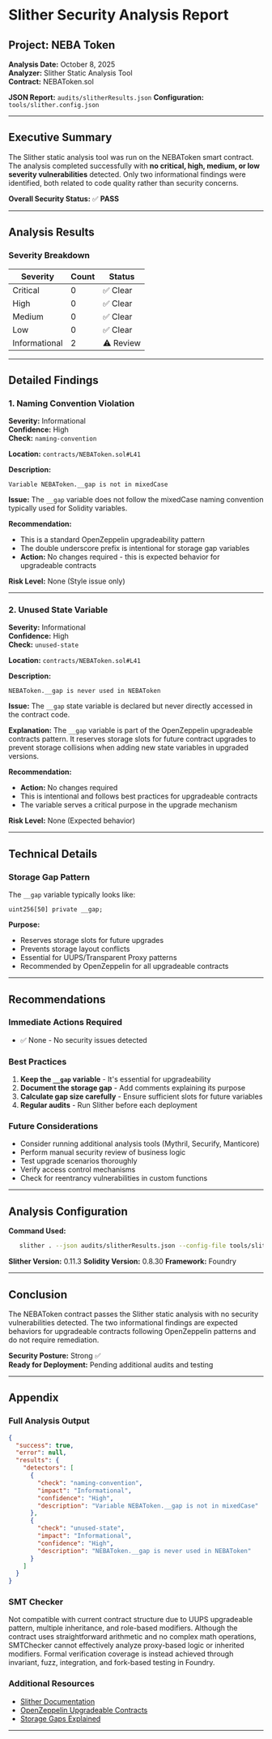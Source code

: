 # Slither Security Analysis Report

## Project: NEBA Token

**Analysis Date:** October 8, 2025  
**Analyzer:** Slither Static Analysis Tool  
**Contract:** NEBAToken.sol

**JSON Report:** `audits/slitherResults.json`
**Configuration:** `tools/slither.config.json`

---

## Executive Summary

The Slither static analysis tool was run on the NEBAToken smart contract. The analysis completed successfully with **no critical, high, medium, or low severity vulnerabilities** detected. Only two informational findings were identified, both related to code quality rather than security concerns.

**Overall Security Status:** ✅ **PASS**

---

## Analysis Results

### Severity Breakdown

| Severity      | Count | Status    |
| ------------- | ----- | --------- |
| Critical      | 0     | ✅ Clear  |
| High          | 0     | ✅ Clear  |
| Medium        | 0     | ✅ Clear  |
| Low           | 0     | ✅ Clear  |
| Informational | 2     | ⚠️ Review |

---

## Detailed Findings

### 1. Naming Convention Violation

**Severity:** Informational  
**Confidence:** High  
**Check:** `naming-convention`

**Location:** `contracts/NEBAToken.sol#L41`

**Description:**

```
Variable NEBAToken.__gap is not in mixedCase
```

**Issue:**
The `__gap` variable does not follow the mixedCase naming convention typically used for Solidity variables.

**Recommendation:**

- This is a standard OpenZeppelin upgradeability pattern
- The double underscore prefix is intentional for storage gap variables
- **Action:** No changes required - this is expected behavior for upgradeable contracts

**Risk Level:** None (Style issue only)

---

### 2. Unused State Variable

**Severity:** Informational  
**Confidence:** High  
**Check:** `unused-state`

**Location:** `contracts/NEBAToken.sol#L41`

**Description:**

```
NEBAToken.__gap is never used in NEBAToken
```

**Issue:**
The `__gap` state variable is declared but never directly accessed in the contract code.

**Explanation:**
The `__gap` variable is part of the OpenZeppelin upgradeable contracts pattern. It reserves storage slots for future contract upgrades to prevent storage collisions when adding new state variables in upgraded versions.

**Recommendation:**

- **Action:** No changes required
- This is intentional and follows best practices for upgradeable contracts
- The variable serves a critical purpose in the upgrade mechanism

**Risk Level:** None (Expected behavior)

---

## Technical Details

### Storage Gap Pattern

The `__gap` variable typically looks like:

```solidity
uint256[50] private __gap;
```

**Purpose:**

- Reserves storage slots for future upgrades
- Prevents storage layout conflicts
- Essential for UUPS/Transparent Proxy patterns
- Recommended by OpenZeppelin for all upgradeable contracts

---

## Recommendations

### Immediate Actions Required

- ✅ None - No security issues detected

### Best Practices

1. **Keep the `__gap` variable** - It's essential for upgradeability
2. **Document the storage gap** - Add comments explaining its purpose
3. **Calculate gap size carefully** - Ensure sufficient slots for future variables
4. **Regular audits** - Run Slither before each deployment

### Future Considerations

- Consider running additional analysis tools (Mythril, Securify, Manticore)
- Perform manual security review of business logic
- Test upgrade scenarios thoroughly
- Verify access control mechanisms
- Check for reentrancy vulnerabilities in custom functions

---

## Analysis Configuration

**Command Used:**

```bash
   slither . --json audits/slitherResults.json --config-file tools/slither.config.json
```

**Slither Version:** 0.11.3
**Solidity Version:** 0.8.30
**Framework:** Foundry

---

## Conclusion

The NEBAToken contract passes the Slither static analysis with no security vulnerabilities detected. The two informational findings are expected behaviors for upgradeable contracts following OpenZeppelin patterns and do not require remediation.

**Security Posture:** Strong ✅  
**Ready for Deployment:** Pending additional audits and testing

---

## Appendix

### Full Analysis Output

```json
{
  "success": true,
  "error": null,
  "results": {
    "detectors": [
      {
        "check": "naming-convention",
        "impact": "Informational",
        "confidence": "High",
        "description": "Variable NEBAToken.__gap is not in mixedCase"
      },
      {
        "check": "unused-state",
        "impact": "Informational",
        "confidence": "High",
        "description": "NEBAToken.__gap is never used in NEBAToken"
      }
    ]
  }
}
```

### SMT Checker

Not compatible with current contract structure due to UUPS upgradeable pattern, multiple inheritance, and role-based modifiers. Although the contract uses straightforward arithmetic and no complex math operations, SMTChecker cannot effectively analyze proxy-based logic or inherited modifiers. Formal verification coverage is instead achieved through invariant, fuzz, integration, and fork-based testing in Foundry.

### Additional Resources

- [Slither Documentation](https://github.com/crytic/slither)
- [OpenZeppelin Upgradeable Contracts](https://docs.openzeppelin.com/upgrades-plugins/1.x/writing-upgradeable)
- [Storage Gaps Explained](https://docs.openzeppelin.com/upgrades-plugins/1.x/writing-upgradeable#storage-gaps)

---
